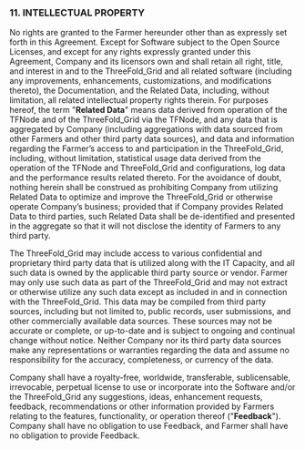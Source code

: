 ### 11. INTELLECTUAL PROPERTY

No rights are granted to the Farmer hereunder other than as expressly set forth in this Agreement. Except for Software subject to the Open Source Licenses, and except for any rights expressly granted under this Agreement, Company and its licensors own and shall retain all right, title, and interest in and to the ThreeFold_Grid and all related software (including any improvements, enhancements, customizations, and modifications thereto), the Documentation, and the Related Data, including, without limitation, all related intellectual property rights therein. For purposes hereof, the term "**Related Data**" means data derived from operation of the TFNode and of the ThreeFold_Grid via the TFNode, and any data that is aggregated by Company (including aggregations with data sourced from other Farmers and other third party data sources), and data and information regarding the Farmer’s access to and participation in the ThreeFold_Grid, including, without limitation, statistical usage data derived from the operation of the TFNode and ThreeFold_Grid and configurations, log data and the performance results related thereto. For the avoidance of doubt, nothing herein shall be construed as prohibiting Company from utilizing Related Data to optimize and improve the ThreeFold_Grid or otherwise operate Company’s business; provided that if Company provides Related Data to third parties, such Related Data shall be de-identified and presented in the aggregate so that it will not disclose the identity of Farmers to any third party.

The ThreeFold_Grid may include access to various confidential and proprietary third party data that is utilized along with the IT Capacity, and all such data is owned by the applicable third party source or vendor. Farmer may only use such data as part of the ThreeFold_Grid and may not extract or otherwise utilize any such data except as included in and in connection with the ThreeFold_Grid. This data may be compiled from third party sources, including but not limited to, public records, user submissions, and other commercially available data sources. These sources may not be accurate or complete, or up-to-date and is subject to ongoing and continual change without notice. Neither Company nor its third party data sources make any representations or warranties regarding the data and assume no responsibility for the accuracy, completeness, or currency of the data.

Company shall have a royalty-free, worldwide, transferable, sublicensable, irrevocable, perpetual license to use or incorporate into the Software and/or the ThreeFold_Grid any suggestions, ideas, enhancement requests, feedback, recommendations or other information provided by Farmers relating to the features, functionality, or operation thereof ("**Feedback**"). Company shall have no obligation to use Feedback, and Farmer shall have no obligation to provide Feedback.
